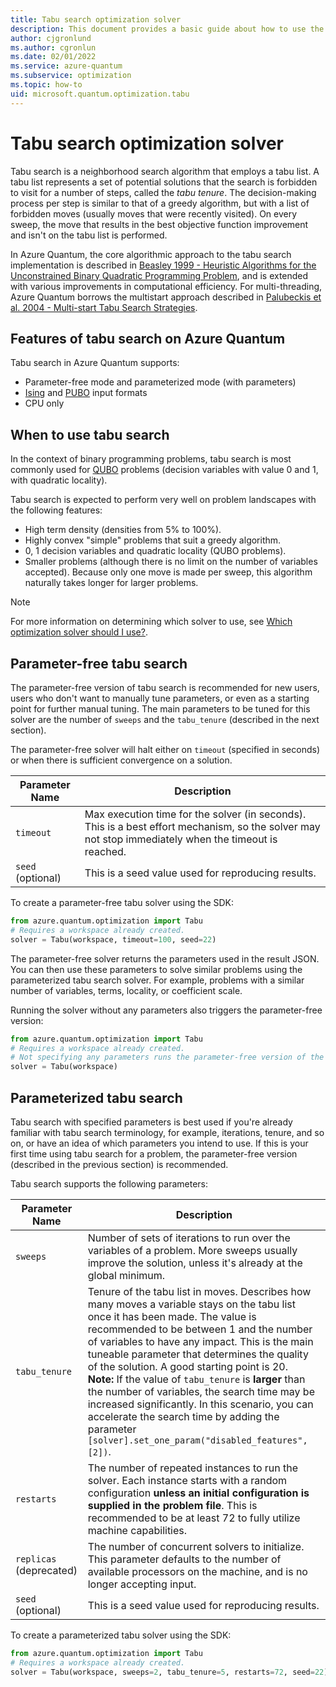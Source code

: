 ```yaml
---
title: Tabu search optimization solver
description: This document provides a basic guide about how to use the Tabu  search optimization solver in Azure Quantum.
author: cjgronlund
ms.author: cgronlun
ms.date: 02/01/2022
ms.service: azure-quantum
ms.subservice: optimization
ms.topic: how-to
uid: microsoft.quantum.optimization.tabu
---
```


# Tabu search optimization solver

Tabu search is a neighborhood search algorithm that employs a tabu list. A tabu list represents a set of potential solutions that the search is forbidden to visit for a number of steps, called the *tabu tenure*. The decision-making process per step is similar to that of a greedy algorithm, but with a list of forbidden moves (usually moves that were recently visited). On every sweep, the move that results in the best objective function improvement and isn't on the tabu list is performed.

In Azure Quantum, the core algorithmic approach to the tabu search implementation is described in [Beasley 1999 - Heuristic Algorithms for the Unconstrained Binary Quadratic Programming Problem](https://www.researchgate.net/publication/2661228_Heuristic_Algorithms_for_the_Unconstrained_Binary_Quadratic_Programming_Problem), and is extended with various improvements in computational efficiency. For multi-threading, Azure Quantum borrows the multistart approach described in [Palubeckis et al. 2004 - Multi-start Tabu Search Strategies](https://link.springer.com/article/10.1023/B:ANOR.0000039522.58036.68).

## Features of tabu search on Azure Quantum

Tabu search in Azure Quantum supports:

- Parameter-free mode and parameterized mode (with parameters)
- [Ising](xref:microsoft.quantum.optimization.concepts.ising-model) and [PUBO](xref:microsoft.quantum.optimization.concepts.binary-optimization) input formats
- CPU only

## When to use tabu search

In the context of binary programming problems, tabu search is most commonly used for [QUBO](xref:microsoft.quantum.optimization.concepts.binary-optimization) problems (decision variables with value 0 and 1, with quadratic locality).

Tabu search is expected to perform very well on problem landscapes with the following features:

- High term density (densities from 5% to 100%).
- Highly convex "simple" problems that suit a greedy algorithm.
- 0, 1 decision variables and quadratic locality (QUBO problems).
- Smaller problems (although there is no limit on the number of variables accepted). Because only one move is made per sweep, this algorithm naturally takes longer for larger problems.

> [!NOTE]
> For more information on determining which solver to use, see [Which optimization solver should I use?](xref:microsoft.quantum.optimization.choose-solver).

## Parameter-free tabu search

The parameter-free version of tabu search is recommended for new users, users who don't want to manually tune parameters, or even as a starting point for further manual tuning. The main parameters to be tuned for this solver are the number of `sweeps` and the `tabu_tenure` (described in the next section).

The parameter-free solver will halt either on `timeout` (specified in seconds) or when there is sufficient convergence on a solution.

| Parameter Name | Description |
|----------------|-------------|
| `timeout` | Max execution time for the solver (in seconds). This is a best effort mechanism, so the solver may not stop immediately when the timeout is reached.|
| `seed` (optional) | This is a seed value used for reproducing results. |

To create a parameter-free tabu solver using the SDK:

```python
from azure.quantum.optimization import Tabu
# Requires a workspace already created.
solver = Tabu(workspace, timeout=100, seed=22)
```

The parameter-free solver returns the parameters used in the result JSON. You can then use these parameters to solve similar problems using the parameterized tabu search solver. For example, problems with a similar number of variables, terms, locality, or coefficient scale. 

Running the solver without any parameters also triggers the parameter-free version:

```python
from azure.quantum.optimization import Tabu
# Requires a workspace already created.
# Not specifying any parameters runs the parameter-free version of the solver.
solver = Tabu(workspace)
```

## Parameterized tabu search

Tabu search with specified parameters is best used if you're already familiar with tabu search terminology, for example, iterations, tenure, and so on, or have an idea of which parameters you intend to use. If this is your first time using tabu search for a problem, the parameter-free version (described in the previous section) is recommended.

Tabu search supports the following parameters:

| Parameter Name | Description |
|----------------|-------------|
| `sweeps`       | Number of sets of iterations to run over the variables of a problem. More sweeps usually improve the solution, unless it's already at the global minimum.|
| `tabu_tenure`  | Tenure of the tabu list in moves. Describes how many moves a variable stays on the tabu list once it has been made. The value is recommended to be between 1 and the number of variables to have any impact. This is the main tuneable parameter that determines the quality of the solution. A good starting point is 20. <br> **Note:** If the value of `tabu_tenure` is **larger** than the number of variables, the search time may be increased significantly. In this scenario, you can accelerate the search time by adding the parameter `[solver].set_one_param("disabled_features", [2])`. |
| `restarts`  | The number of repeated instances to run the solver. Each instance starts with a random configuration **unless an initial configuration is supplied in the problem file**. This is recommended to be at least 72 to fully utilize machine capabilities. |
| `replicas` (deprecated)  | The number of concurrent solvers to initialize. This parameter defaults to the number of available processors on the machine, and is no longer accepting input. |
| `seed` (optional) | This is a seed value used for reproducing results. |

To create a parameterized tabu solver using the SDK:

```python
from azure.quantum.optimization import Tabu
# Requires a workspace already created.
solver = Tabu(workspace, sweeps=2, tabu_tenure=5, restarts=72, seed=22)
```
